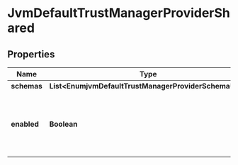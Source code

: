 

# JvmDefaultTrustManagerProviderShared


## Properties

| Name | Type | Description | Notes |
|------------ | ------------- | ------------- | -------------|
|**schemas** | **List&lt;EnumjvmDefaultTrustManagerProviderSchemaUrn&gt;** |  |  |
|**enabled** | **Boolean** | Indicate whether the Trust Manager Provider is enabled for use. |  |



